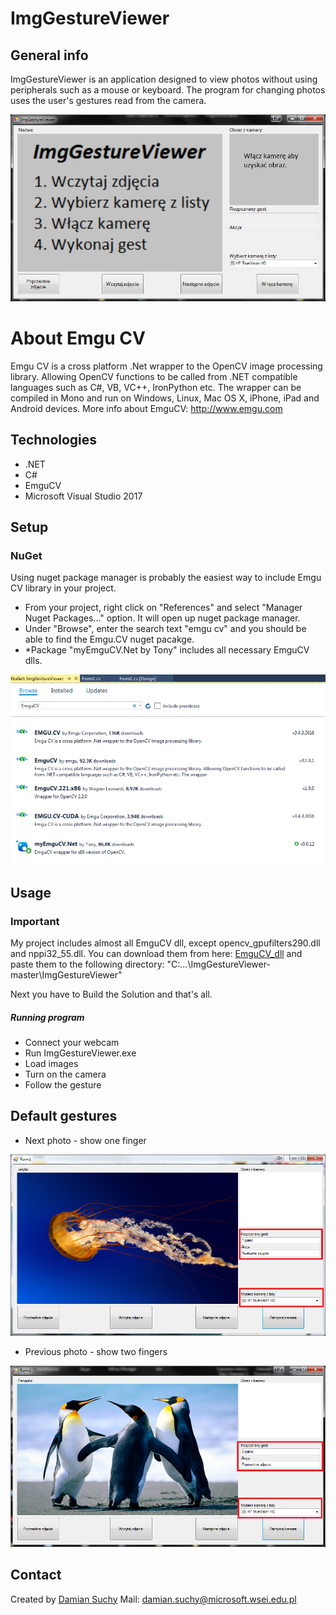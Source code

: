 # ImgGestureViewer

## General info
ImgGestureViewer is an application designed to view photos without using peripherals such as a mouse or keyboard. The program for changing photos uses the user's gestures read from the camera.

![main](./img/main.png)

# About Emgu CV
Emgu CV is a cross platform .Net wrapper to the OpenCV image processing library. Allowing OpenCV functions to be called from .NET compatible languages such as C#, VB, VC++, IronPython etc. The wrapper can be compiled in Mono and run on Windows, Linux, Mac OS X, iPhone, iPad and Android devices.
More info about EmguCV: http://www.emgu.com
## Technologies
* .NET 
* C#
* EmguCV
* Microsoft Visual Studio 2017

## Setup
### NuGet
Using nuget package manager is probably the easiest way to include Emgu CV library in your project. 
* From your project, right click on "References" and select "Manager Nuget Packages..." option. It will open up nuget package manager. 
* Under "Browse", enter the search text "emgu cv" and you should be able to find the Emgu.CV nuget pacakge. 
* *Package "myEmguCV.Net by Tony" includes all necessary EmguCV dlls.

![nuget](./img/emgucv_nuget.png)

## Usage
### Important
My project includes almost all EmguCV dll, except opencv_gpufilters290.dll and nppi32_55.dll. You can download them from here: [EmguCV_dll](https://wseii-my.sharepoint.com/personal/damian_suchy_microsoft_wsei_edu_pl/Documents/Forms/All.aspx?RootFolder=%2Fpersonal%2Fdamian%5Fsuchy%5Fmicrosoft%5Fwsei%5Fedu%5Fpl%2FDocuments%2FEmguCV%5Fdll&FolderCTID=0x01200020DBE7655526ED46BDE0D40918330C2F) and paste them to the following directory: "C:\...\ImgGestureViewer-master\ImgGestureViewer"

Next you have to Build the Solution and that's all. 

##### Running program
* Connect your webcam
* Run ImgGestureViewer.exe
* Load images
* Turn on the camera
* Follow the gesture

## Default gestures
* Next photo - show one finger

![nextPhoto](./img/emgucv_working1.png)


* Previous photo - show two fingers

![previousPhoto](./img/emgucv_working2.png)

 
## Contact
Created by [Damian Suchy](https://github.com/4lkon) 
Mail: damian.suchy@microsoft.wsei.edu.pl